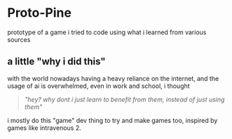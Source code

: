 # Proto-Pine
prototype of a game i tried to code using what i learned from various sources

## a little "why i did this"
with the world nowadays having a heavy reliance on the internet, and the usage of ai is overwhelmed, even in work and school, i thought

> *"hey? why dont i just learn to benefit from them, instead of just using them"* 

i mostly do this "game" dev thing to try and make games too, inspired by games like intravenous 2. 
